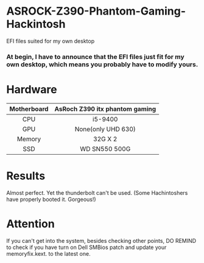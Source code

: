 # ASROCK-Z390-Phantom-Gaming-Hackintosh
EFI files suited for my own desktop

### At begin, I have to announce that the EFI files just fit for my own desktop, which means you probably have to modify yours.

# Hardware

|Motherboard|AsRoch Z390 itx phantom gaming|
|:---------:|:------------:|
|CPU|i5-9400|
|GPU|None(only UHD 630)|
|Memory|32G X 2|
|SSD|WD SN550 500G|



# Results
Almost perfect. Yet the thunderbolt can't be used. (Some Hachintoshers have properly booted it. Gorgeous!)

# Attention
If you can't get into the system, besides checking other points,  DO REMIND to check if you have turn on Dell SMBios patch and update your memoryfix.kext. to the latest one.

